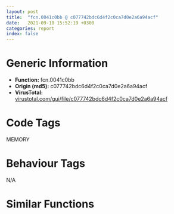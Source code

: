 ```yaml
---
layout: post
title:  "fcn.0041c0bb @ c077742bdc6d4f2c0ca7d0e2a6a94acf"
date:   2021-09-10 15:52:19 +0300
categories: report
index: false
---
```


# Generic Information
- **Function:** fcn.0041c0bb
- **Origin (md5):** c077742bdc6d4f2c0ca7d0e2a6a94acf
- **VirusTotal:** [virustotal.com/gui/file/c077742bdc6d4f2c0ca7d0e2a6a94acf][virustotal_ref]

# Code Tags
<span class="tag" id="MEMORY">MEMORY</span>


# Behaviour Tags
<span class="bhv-tag" id="na">N/A</span>

# Similar Functions
<script type="text/javascript" src="https://www.gstatic.com/charts/loader.js"></script>
<script type="text/javascript">

    google.charts.load('current', {'packages':['corechart']});
    google.charts.setOnLoadCallback(drawChart);

    function drawChart() {
    var data = new google.visualization.DataTable();
        data.addColumn('number', 'X');
        data.addColumn('number', 'Y');
        data.addColumn({type: 'string', role: 'tooltip', 'p': {'html': true}});
        data.addColumn({'type': 'string', 'role': 'style'});
        
        data.addRows([
    [189.79864501953125, -25.05628204345703, '<b><a href="/report/fcn.0041c0bb@c077742bdc6d4f2c0ca7d0e2a6a94acf">fcn.0041c0bb</a><br>@c077742bdc6d4f2c0ca7d0e2a6a94acf</b><br>mov edi, edi<br>push ebp<br>mov ebp, esp<br>mov ecx, dword[ebp+8]<br>test ecx, ecx<br>je 0x41c0e2<br>push 0xffffffffffffffe0<br>xor edx, edx<br>pop eax<br>div ecx<br>cmp eax, dword[ebp+0xc]<br>jae 0x41c0e2<br>call fcn.00414e57<br>mov dword[eax], 0xc<br>xor eax, eax<br>pop ebp<br>ret <br>imul ecx, dword[ebp+0xc]<br>push esi<br>mov esi, ecx<br>test esi, esi<br>jne 0x41c0ee<br>inc esi<br>xor eax, eax<br>cmp esi, 0xffffffe0<br>ja 0x41c108<br>push esi<br>push 8<br>push dword[0x47f500]<br>call dword[sym.imp.KERNEL32.dll_HeapAlloc]<br>test eax, eax<br>jne 0x41c13a<br>cmp dword[0x47fb34], 0<br>je 0x41c12d<br>push esi<br>call fcn.00414637<br>pop ecx<br>test eax, eax<br>jne 0x41c0ee<br>mov eax, dword[ebp+0x10]<br>test eax, eax<br>je 0x41c129<br>mov dword[eax], 0xc<br>xor eax, eax<br>jmp 0x41c13a<br>mov ecx, dword[ebp+0x10]<br>test ecx, ecx<br>je 0x41c13a<br>mov dword[ecx], 0xc<br>pop esi<br>pop ebp<br>ret <br><eoc> ', 'point { fill-color: #e0440e; }'],
[139.4923858642578, -232.70016479492188, '<b><a href="/report/fcn.0041bd59@44a756939733df3681808b122b91651f">fcn.0041bd59</a><br>@44a756939733df3681808b122b91651f</b><br>mov edi, edi<br>push ebp<br>mov ebp, esp<br>mov ecx, dword[ebp+8]<br>test ecx, ecx<br>je 0x41bd80<br>push 0xffffffffffffffe0<br>xor edx, edx<br>pop eax<br>div ecx<br>cmp eax, dword[ebp+0xc]<br>jae 0x41bd80<br>call fcn.00414af7<br>mov dword[eax], 0xc<br>xor eax, eax<br>pop ebp<br>ret <br>imul ecx, dword[ebp+0xc]<br>push esi<br>mov esi, ecx<br>test esi, esi<br>jne 0x41bd8c<br>inc esi<br>xor eax, eax<br>cmp esi, 0xffffffe0<br>ja 0x41bda6<br>push esi<br>push 8<br>push dword[0x477520]<br>call dword[sym.imp.KERNEL32.dll_HeapAlloc]<br>test eax, eax<br>jne 0x41bdd8<br>cmp dword[0x477b54], 0<br>je 0x41bdcb<br>push esi<br>call fcn.004142d7<br>pop ecx<br>test eax, eax<br>jne 0x41bd8c<br>mov eax, dword[ebp+0x10]<br>test eax, eax<br>je 0x41bdc7<br>mov dword[eax], 0xc<br>xor eax, eax<br>jmp 0x41bdd8<br>mov ecx, dword[ebp+0x10]<br>test ecx, ecx<br>je 0x41bdd8<br>mov dword[ecx], 0xc<br>pop esi<br>pop ebp<br>ret <br><eoc> ', 'null'],
[50.24762725830078, -150.8582000732422, '<b><a href="/report/fcn.0041bd59@e3d061f479f25b8f541d0905c967999c">fcn.0041bd59</a><br>@e3d061f479f25b8f541d0905c967999c</b><br>mov edi, edi<br>push ebp<br>mov ebp, esp<br>mov ecx, dword[ebp+8]<br>test ecx, ecx<br>je 0x41bd80<br>push 0xffffffffffffffe0<br>xor edx, edx<br>pop eax<br>div ecx<br>cmp eax, dword[ebp+0xc]<br>jae 0x41bd80<br>call fcn.00414af7<br>mov dword[eax], 0xc<br>xor eax, eax<br>pop ebp<br>ret <br>imul ecx, dword[ebp+0xc]<br>push esi<br>mov esi, ecx<br>test esi, esi<br>jne 0x41bd8c<br>inc esi<br>xor eax, eax<br>cmp esi, 0xffffffe0<br>ja 0x41bda6<br>push esi<br>push 8<br>push dword[0x477520]<br>call dword[sym.imp.KERNEL32.dll_HeapAlloc]<br>test eax, eax<br>jne 0x41bdd8<br>cmp dword[0x477b54], 0<br>je 0x41bdcb<br>push esi<br>call fcn.004142d7<br>pop ecx<br>test eax, eax<br>jne 0x41bd8c<br>mov eax, dword[ebp+0x10]<br>test eax, eax<br>je 0x41bdc7<br>mov dword[eax], 0xc<br>xor eax, eax<br>jmp 0x41bdd8<br>mov ecx, dword[ebp+0x10]<br>test ecx, ecx<br>je 0x41bdd8<br>mov dword[ecx], 0xc<br>pop esi<br>pop ebp<br>ret <br><eoc> ', 'null'],
[301.1970520019531, -17.85116958618164, '<b><a href="/report/fcn.0041bd59@e83552e81a6f265fd7baa50402d3d47d">fcn.0041bd59</a><br>@e83552e81a6f265fd7baa50402d3d47d</b><br>mov edi, edi<br>push ebp<br>mov ebp, esp<br>mov ecx, dword[ebp+8]<br>test ecx, ecx<br>je 0x41bd80<br>push 0xffffffffffffffe0<br>xor edx, edx<br>pop eax<br>div ecx<br>cmp eax, dword[ebp+0xc]<br>jae 0x41bd80<br>call fcn.00414af7<br>mov dword[eax], 0xc<br>xor eax, eax<br>pop ebp<br>ret <br>imul ecx, dword[ebp+0xc]<br>push esi<br>mov esi, ecx<br>test esi, esi<br>jne 0x41bd8c<br>inc esi<br>xor eax, eax<br>cmp esi, 0xffffffe0<br>ja 0x41bda6<br>push esi<br>push 8<br>push dword[0x477520]<br>call dword[sym.imp.KERNEL32.dll_HeapAlloc]<br>test eax, eax<br>jne 0x41bdd8<br>cmp dword[0x477b54], 0<br>je 0x41bdcb<br>push esi<br>call fcn.004142d7<br>pop ecx<br>test eax, eax<br>jne 0x41bd8c<br>mov eax, dword[ebp+0x10]<br>test eax, eax<br>je 0x41bdc7<br>mov dword[eax], 0xc<br>xor eax, eax<br>jmp 0x41bdd8<br>mov ecx, dword[ebp+0x10]<br>test ecx, ecx<br>je 0x41bdd8<br>mov dword[ecx], 0xc<br>pop esi<br>pop ebp<br>ret <br><eoc> ', 'null'],
[256.1318664550781, -138.5375518798828, '<b><a href="/report/fcn.004fe2f6@e2ba7f10eb234338a49853c34d7d9c56">fcn.004fe2f6</a><br>@e2ba7f10eb234338a49853c34d7d9c56</b><br>mov edi, edi<br>push ebp<br>mov ebp, esp<br>mov ecx, dword[ebp+8]<br>test ecx, ecx<br>je 0x4fe31d<br>push 0xffffffffffffffe0<br>xor edx, edx<br>pop eax<br>div ecx<br>cmp eax, dword[ebp+0xc]<br>jae 0x4fe31d<br>call fcn.004f4023<br>mov dword[eax], 0xc<br>xor eax, eax<br>pop ebp<br>ret <br>imul ecx, dword[ebp+0xc]<br>push esi<br>mov esi, ecx<br>test esi, esi<br>jne 0x4fe329<br>inc esi<br>xor eax, eax<br>cmp esi, 0xffffffe0<br>ja 0x4fe343<br>push esi<br>push 8<br>push dword[0x5643b8]<br>call dword[sym.imp.KERNEL32.dll_HeapAlloc]<br>test eax, eax<br>jne 0x4fe375<br>cmp dword[0x564c38], 0<br>je 0x4fe368<br>push esi<br>call fcn.004f8e5a<br>pop ecx<br>test eax, eax<br>jne 0x4fe329<br>mov eax, dword[ebp+0x10]<br>test eax, eax<br>je 0x4fe364<br>mov dword[eax], 0xc<br>xor eax, eax<br>jmp 0x4fe375<br>mov ecx, dword[ebp+0x10]<br>test ecx, ecx<br>je 0x4fe375<br>mov dword[ecx], 0xc<br>pop esi<br>pop ebp<br>ret <br><eoc> ', 'null'],
[-24.384855270385742, 219.04397583007812, '<b><a href="/report/fcn.0041bd59@b8b9cf6862b0d68d10750002e5baaf97">fcn.0041bd59</a><br>@b8b9cf6862b0d68d10750002e5baaf97</b><br>mov edi, edi<br>push ebp<br>mov ebp, esp<br>mov ecx, dword[ebp+8]<br>test ecx, ecx<br>je 0x41bd80<br>push 0xffffffffffffffe0<br>xor edx, edx<br>pop eax<br>div ecx<br>cmp eax, dword[ebp+0xc]<br>jae 0x41bd80<br>call fcn.00414af7<br>mov dword[eax], 0xc<br>xor eax, eax<br>pop ebp<br>ret <br>imul ecx, dword[ebp+0xc]<br>push esi<br>mov esi, ecx<br>test esi, esi<br>jne 0x41bd8c<br>inc esi<br>xor eax, eax<br>cmp esi, 0xffffffe0<br>ja 0x41bda6<br>push esi<br>push 8<br>push dword[0x477520]<br>call dword[sym.imp.KERNEL32.dll_HeapAlloc]<br>test eax, eax<br>jne 0x41bdd8<br>cmp dword[0x477b54], 0<br>je 0x41bdcb<br>push esi<br>call fcn.004142d7<br>pop ecx<br>test eax, eax<br>jne 0x41bd8c<br>mov eax, dword[ebp+0x10]<br>test eax, eax<br>je 0x41bdc7<br>mov dword[eax], 0xc<br>xor eax, eax<br>jmp 0x41bdd8<br>mov ecx, dword[ebp+0x10]<br>test ecx, ecx<br>je 0x41bdd8<br>mov dword[ecx], 0xc<br>pop esi<br>pop ebp<br>ret <br><eoc> ', 'null'],
[-81.99310302734375, -10.759758949279785, '<b><a href="/report/fcn.0041bd59@c6d5547a6b11db0106596d8a93b709be">fcn.0041bd59</a><br>@c6d5547a6b11db0106596d8a93b709be</b><br>mov edi, edi<br>push ebp<br>mov ebp, esp<br>mov ecx, dword[ebp+8]<br>test ecx, ecx<br>je 0x41bd80<br>push 0xffffffffffffffe0<br>xor edx, edx<br>pop eax<br>div ecx<br>cmp eax, dword[ebp+0xc]<br>jae 0x41bd80<br>call fcn.00414af7<br>mov dword[eax], 0xc<br>xor eax, eax<br>pop ebp<br>ret <br>imul ecx, dword[ebp+0xc]<br>push esi<br>mov esi, ecx<br>test esi, esi<br>jne 0x41bd8c<br>inc esi<br>xor eax, eax<br>cmp esi, 0xffffffe0<br>ja 0x41bda6<br>push esi<br>push 8<br>push dword[0x477520]<br>call dword[sym.imp.KERNEL32.dll_HeapAlloc]<br>test eax, eax<br>jne 0x41bdd8<br>cmp dword[0x477b54], 0<br>je 0x41bdcb<br>push esi<br>call fcn.004142d7<br>pop ecx<br>test eax, eax<br>jne 0x41bd8c<br>mov eax, dword[ebp+0x10]<br>test eax, eax<br>je 0x41bdc7<br>mov dword[eax], 0xc<br>xor eax, eax<br>jmp 0x41bdd8<br>mov ecx, dword[ebp+0x10]<br>test ecx, ecx<br>je 0x41bdd8<br>mov dword[ecx], 0xc<br>pop esi<br>pop ebp<br>ret <br><eoc> ', 'null'],
[92.77899932861328, 241.88693237304688, '<b><a href="/report/fcn.0041c9e9@20a93604f17ee6f3c2aa7b1f7a497fcf">fcn.0041c9e9</a><br>@20a93604f17ee6f3c2aa7b1f7a497fcf</b><br>mov edi, edi<br>push ebp<br>mov ebp, esp<br>mov ecx, dword[ebp+8]<br>test ecx, ecx<br>je 0x41ca10<br>push 0xffffffffffffffe0<br>xor edx, edx<br>pop eax<br>div ecx<br>cmp eax, dword[ebp+0xc]<br>jae 0x41ca10<br>call fcn.004157e7<br>mov dword[eax], 0xc<br>xor eax, eax<br>pop ebp<br>ret <br>imul ecx, dword[ebp+0xc]<br>push esi<br>mov esi, ecx<br>test esi, esi<br>jne 0x41ca1c<br>inc esi<br>xor eax, eax<br>cmp esi, 0xffffffe0<br>ja 0x41ca36<br>push esi<br>push 8<br>push dword[0x484540]<br>call dword[sym.imp.KERNEL32.dll_HeapAlloc]<br>test eax, eax<br>jne 0x41ca68<br>cmp dword[0x484b74], 0<br>je 0x41ca5b<br>push esi<br>call fcn.00414fc7<br>pop ecx<br>test eax, eax<br>jne 0x41ca1c<br>mov eax, dword[ebp+0x10]<br>test eax, eax<br>je 0x41ca57<br>mov dword[eax], 0xc<br>xor eax, eax<br>jmp 0x41ca68<br>mov ecx, dword[ebp+0x10]<br>test ecx, ecx<br>je 0x41ca68<br>mov dword[ecx], 0xc<br>pop esi<br>pop ebp<br>ret <br><eoc> ', 'null'],
[-303.4693298339844, 119.2724380493164, '<b><a href="/report/fcn.0041bd59@a314f14b11fc4f772a3e30c11b5cb1d4">fcn.0041bd59</a><br>@a314f14b11fc4f772a3e30c11b5cb1d4</b><br>mov edi, edi<br>push ebp<br>mov ebp, esp<br>mov ecx, dword[ebp+8]<br>test ecx, ecx<br>je 0x41bd80<br>push 0xffffffffffffffe0<br>xor edx, edx<br>pop eax<br>div ecx<br>cmp eax, dword[ebp+0xc]<br>jae 0x41bd80<br>call fcn.00414af7<br>mov dword[eax], 0xc<br>xor eax, eax<br>pop ebp<br>ret <br>imul ecx, dword[ebp+0xc]<br>push esi<br>mov esi, ecx<br>test esi, esi<br>jne 0x41bd8c<br>inc esi<br>xor eax, eax<br>cmp esi, 0xffffffe0<br>ja 0x41bda6<br>push esi<br>push 8<br>push dword[0x477520]<br>call dword[sym.imp.KERNEL32.dll_HeapAlloc]<br>test eax, eax<br>jne 0x41bdd8<br>cmp dword[0x477b54], 0<br>je 0x41bdcb<br>push esi<br>call fcn.004142d7<br>pop ecx<br>test eax, eax<br>jne 0x41bd8c<br>mov eax, dword[ebp+0x10]<br>test eax, eax<br>je 0x41bdc7<br>mov dword[eax], 0xc<br>xor eax, eax<br>jmp 0x41bdd8<br>mov ecx, dword[ebp+0x10]<br>test ecx, ecx<br>je 0x41bdd8<br>mov dword[ecx], 0xc<br>pop esi<br>pop ebp<br>ret <br><eoc> ', 'null'],
[-77.61812591552734, -154.1517333984375, '<b><a href="/report/fcn.0054d5e0@9a2108de6665bf53e42d7cbbbe5a0866">fcn.0054d5e0</a><br>@9a2108de6665bf53e42d7cbbbe5a0866</b><br>mov edi, edi<br>push ebp<br>mov ebp, esp<br>mov ecx, dword[ebp+8]<br>test ecx, ecx<br>je 0x54d607<br>push 0xffffffffffffffe0<br>xor edx, edx<br>pop eax<br>div ecx<br>cmp eax, dword[ebp+0xc]<br>jae 0x54d607<br>call fcn.0054bbe7<br>mov dword[eax], 0xc<br>xor eax, eax<br>pop ebp<br>ret <br>imul ecx, dword[ebp+0xc]<br>push esi<br>mov esi, ecx<br>test esi, esi<br>jne 0x54d613<br>inc esi<br>xor eax, eax<br>cmp esi, 0xffffffe0<br>ja 0x54d62d<br>push esi<br>push 8<br>push dword[0x4551e5c]<br>call dword[sym.imp.KERNEL32.dll_HeapAlloc]<br>test eax, eax<br>jne 0x54d65f<br>cmp dword[0x455233c], 0<br>je 0x54d652<br>push esi<br>call fcn.0054bb7d<br>pop ecx<br>test eax, eax<br>jne 0x54d613<br>mov eax, dword[ebp+0x10]<br>test eax, eax<br>je 0x54d64e<br>mov dword[eax], 0xc<br>xor eax, eax<br>jmp 0x54d65f<br>mov ecx, dword[ebp+0x10]<br>test ecx, ecx<br>je 0x54d65f<br>mov dword[ecx], 0xc<br>pop esi<br>pop ebp<br>ret <br><eoc> ', 'null'],
[1.2666816711425781, -246.23960876464844, '<b><a href="/report/fcn.0041c0bb@505be53c36227b94e2fcc406f247f6e5">fcn.0041c0bb</a><br>@505be53c36227b94e2fcc406f247f6e5</b><br>mov edi, edi<br>push ebp<br>mov ebp, esp<br>mov ecx, dword[ebp+8]<br>test ecx, ecx<br>je 0x41c0e2<br>push 0xffffffffffffffe0<br>xor edx, edx<br>pop eax<br>div ecx<br>cmp eax, dword[ebp+0xc]<br>jae 0x41c0e2<br>call fcn.00414e57<br>mov dword[eax], 0xc<br>xor eax, eax<br>pop ebp<br>ret <br>imul ecx, dword[ebp+0xc]<br>push esi<br>mov esi, ecx<br>test esi, esi<br>jne 0x41c0ee<br>inc esi<br>xor eax, eax<br>cmp esi, 0xffffffe0<br>ja 0x41c108<br>push esi<br>push 8<br>push dword[0x47f500]<br>call dword[sym.imp.KERNEL32.dll_HeapAlloc]<br>test eax, eax<br>jne 0x41c13a<br>cmp dword[0x47fb34], 0<br>je 0x41c12d<br>push esi<br>call fcn.00414637<br>pop ecx<br>test eax, eax<br>jne 0x41c0ee<br>mov eax, dword[ebp+0x10]<br>test eax, eax<br>je 0x41c129<br>mov dword[eax], 0xc<br>xor eax, eax<br>jmp 0x41c13a<br>mov ecx, dword[ebp+0x10]<br>test ecx, ecx<br>je 0x41c13a<br>mov dword[ecx], 0xc<br>pop esi<br>pop ebp<br>ret <br><eoc> ', 'null'],
[139.73033142089844, 140.26803588867188, '<b><a href="/report/fcn.0049687d@4fe6510221c33bf023f6abed461fc13f">fcn.0049687d</a><br>@4fe6510221c33bf023f6abed461fc13f</b><br>mov edi, edi<br>push ebp<br>mov ebp, esp<br>mov ecx, dword[ebp+8]<br>test ecx, ecx<br>je 0x4968a4<br>push 0xffffffffffffffe0<br>xor edx, edx<br>pop eax<br>div ecx<br>cmp eax, dword[ebp+0xc]<br>jae 0x4968a4<br>call fcn.00490ec2<br>mov dword[eax], 0xc<br>xor eax, eax<br>pop ebp<br>ret <br>imul ecx, dword[ebp+0xc]<br>push esi<br>mov esi, ecx<br>test esi, esi<br>jne 0x4968b0<br>inc esi<br>xor eax, eax<br>cmp esi, 0xffffffe0<br>ja 0x4968ca<br>push esi<br>push 8<br>push dword[0x4c4870]<br>call dword[sym.imp.KERNEL32.dll_HeapAlloc]<br>test eax, eax<br>jne 0x4968fc<br>cmp dword[0x4c4878], 0<br>je 0x4968ef<br>push esi<br>call fcn.00491146<br>pop ecx<br>test eax, eax<br>jne 0x4968b0<br>mov eax, dword[ebp+0x10]<br>test eax, eax<br>je 0x4968eb<br>mov dword[eax], 0xc<br>xor eax, eax<br>jmp 0x4968fc<br>mov ecx, dword[ebp+0x10]<br>test ecx, ecx<br>je 0x4968fc<br>mov dword[ecx], 0xc<br>pop esi<br>pop ebp<br>ret <br><eoc> ', 'null'],
[-170.22857666015625, 45.97892761230469, '<b><a href="/report/fcn.0041bd59@9571c7458fae91969aaed3955e433f49">fcn.0041bd59</a><br>@9571c7458fae91969aaed3955e433f49</b><br>mov edi, edi<br>push ebp<br>mov ebp, esp<br>mov ecx, dword[ebp+8]<br>test ecx, ecx<br>je 0x41bd80<br>push 0xffffffffffffffe0<br>xor edx, edx<br>pop eax<br>div ecx<br>cmp eax, dword[ebp+0xc]<br>jae 0x41bd80<br>call fcn.00414af7<br>mov dword[eax], 0xc<br>xor eax, eax<br>pop ebp<br>ret <br>imul ecx, dword[ebp+0xc]<br>push esi<br>mov esi, ecx<br>test esi, esi<br>jne 0x41bd8c<br>inc esi<br>xor eax, eax<br>cmp esi, 0xffffffe0<br>ja 0x41bda6<br>push esi<br>push 8<br>push dword[0x477520]<br>call dword[sym.imp.KERNEL32.dll_HeapAlloc]<br>test eax, eax<br>jne 0x41bdd8<br>cmp dword[0x477b54], 0<br>je 0x41bdcb<br>push esi<br>call fcn.004142d7<br>pop ecx<br>test eax, eax<br>jne 0x41bd8c<br>mov eax, dword[ebp+0x10]<br>test eax, eax<br>je 0x41bdc7<br>mov dword[eax], 0xc<br>xor eax, eax<br>jmp 0x41bdd8<br>mov ecx, dword[ebp+0x10]<br>test ecx, ecx<br>je 0x41bdd8<br>mov dword[ecx], 0xc<br>pop esi<br>pop ebp<br>ret <br><eoc> ', 'null'],
[234.93655395507812, 194.68902587890625, '<b><a href="/report/fcn.005b3e24@b38ce64a273c3fc98fc78af14b8bdcc0">fcn.005b3e24</a><br>@b38ce64a273c3fc98fc78af14b8bdcc0</b><br>mov edi, edi<br>push ebp<br>mov ebp, esp<br>mov ecx, dword[ebp+8]<br>test ecx, ecx<br>je 0x5b3e4b<br>push 0xffffffffffffffe0<br>xor edx, edx<br>pop eax<br>div ecx<br>cmp eax, dword[ebp+0xc]<br>jae 0x5b3e4b<br>call fcn.005b2007<br>mov dword[eax], 0xc<br>xor eax, eax<br>pop ebp<br>ret <br>imul ecx, dword[ebp+0xc]<br>push esi<br>mov esi, ecx<br>test esi, esi<br>jne 0x5b3e57<br>inc esi<br>xor eax, eax<br>cmp esi, 0xffffffe0<br>ja 0x5b3e71<br>push esi<br>push 8<br>push dword[0x45af0e8]<br>call dword[sym.imp.KERNEL32.dll_HeapAlloc]<br>test eax, eax<br>jne 0x5b3ea3<br>cmp dword[0x45af5c4], 0<br>je 0x5b3e96<br>push esi<br>call fcn.005b1f9d<br>pop ecx<br>test eax, eax<br>jne 0x5b3e57<br>mov eax, dword[ebp+0x10]<br>test eax, eax<br>je 0x5b3e92<br>mov dword[eax], 0xc<br>xor eax, eax<br>jmp 0x5b3ea3<br>mov ecx, dword[ebp+0x10]<br>test ecx, ecx<br>je 0x5b3ea3<br>mov dword[ecx], 0xc<br>pop esi<br>pop ebp<br>ret <br><eoc> ', 'null'],
[-57.91732406616211, 92.3875961303711, '<b><a href="/report/fcn.0041bd59@3aa98225e51cbcae2d334c8b6b4ed9fd">fcn.0041bd59</a><br>@3aa98225e51cbcae2d334c8b6b4ed9fd</b><br>mov edi, edi<br>push ebp<br>mov ebp, esp<br>mov ecx, dword[ebp+8]<br>test ecx, ecx<br>je 0x41bd80<br>push 0xffffffffffffffe0<br>xor edx, edx<br>pop eax<br>div ecx<br>cmp eax, dword[ebp+0xc]<br>jae 0x41bd80<br>call fcn.00414af7<br>mov dword[eax], 0xc<br>xor eax, eax<br>pop ebp<br>ret <br>imul ecx, dword[ebp+0xc]<br>push esi<br>mov esi, ecx<br>test esi, esi<br>jne 0x41bd8c<br>inc esi<br>xor eax, eax<br>cmp esi, 0xffffffe0<br>ja 0x41bda6<br>push esi<br>push 8<br>push dword[0x477520]<br>call dword[sym.imp.KERNEL32.dll_HeapAlloc]<br>test eax, eax<br>jne 0x41bdd8<br>cmp dword[0x477b54], 0<br>je 0x41bdcb<br>push esi<br>call fcn.004142d7<br>pop ecx<br>test eax, eax<br>jne 0x41bd8c<br>mov eax, dword[ebp+0x10]<br>test eax, eax<br>je 0x41bdc7<br>mov dword[eax], 0xc<br>xor eax, eax<br>jmp 0x41bdd8<br>mov ecx, dword[ebp+0x10]<br>test ecx, ecx<br>je 0x41bdd8<br>mov dword[ecx], 0xc<br>pop esi<br>pop ebp<br>ret <br><eoc> ', 'null'],
[38.6766471862793, 127.2750244140625, '<b><a href="/report/fcn.004485ca@418e0921f3a9bd4f5bc0dcc59623b5a1">fcn.004485ca</a><br>@418e0921f3a9bd4f5bc0dcc59623b5a1</b><br>mov edi, edi<br>push ebp<br>mov ebp, esp<br>mov ecx, dword[ebp+8]<br>test ecx, ecx<br>je 0x4485f1<br>push 0xffffffffffffffe0<br>xor edx, edx<br>pop eax<br>div ecx<br>cmp eax, dword[ebp+0xc]<br>jae 0x4485f1<br>call fcn.004409c0<br>mov dword[eax], 0xc<br>xor eax, eax<br>pop ebp<br>ret <br>imul ecx, dword[ebp+0xc]<br>push esi<br>mov esi, ecx<br>test esi, esi<br>jne 0x4485fd<br>inc esi<br>xor eax, eax<br>cmp esi, 0xffffffe0<br>ja 0x448617<br>push esi<br>push 8<br>push dword[0x4b2a44]<br>call dword[sym.imp.KERNEL32.dll_HeapAlloc]<br>test eax, eax<br>jne 0x448649<br>cmp dword[0x4b30ac], 0<br>je 0x44863c<br>push esi<br>call fcn.00440f2f<br>pop ecx<br>test eax, eax<br>jne 0x4485fd<br>mov eax, dword[ebp+0x10]<br>test eax, eax<br>je 0x448638<br>mov dword[eax], 0xc<br>xor eax, eax<br>jmp 0x448649<br>mov ecx, dword[ebp+0x10]<br>test ecx, ecx<br>je 0x448649<br>mov dword[ecx], 0xc<br>pop esi<br>pop ebp<br>ret <br><eoc> ', 'null'],
[150.7299346923828, -121.735595703125, '<b><a href="/report/fcn.00404590@4b23380b9a3d725ff34b4863334d2fd1">fcn.00404590</a><br>@4b23380b9a3d725ff34b4863334d2fd1</b><br>mov edi, edi<br>push ebp<br>mov ebp, esp<br>mov ecx, dword[ebp+8]<br>test ecx, ecx<br>je 0x4045b7<br>push 0xffffffffffffffe0<br>xor edx, edx<br>pop eax<br>div ecx<br>cmp eax, dword[ebp+0xc]<br>jae 0x4045b7<br>call fcn.00402b97<br>mov dword[eax], 0xc<br>xor eax, eax<br>pop ebp<br>ret <br>imul ecx, dword[ebp+0xc]<br>push esi<br>mov esi, ecx<br>test esi, esi<br>jne 0x4045c3<br>inc esi<br>xor eax, eax<br>cmp esi, 0xffffffe0<br>ja 0x4045dd<br>push esi<br>push 8<br>push dword[0xb63b24]<br>call dword[sym.imp.KERNEL32.dll_HeapAlloc]<br>test eax, eax<br>jne 0x40460f<br>cmp dword[0xb64004], 0<br>je 0x404602<br>push esi<br>call fcn.00402b2d<br>pop ecx<br>test eax, eax<br>jne 0x4045c3<br>mov eax, dword[ebp+0x10]<br>test eax, eax<br>je 0x4045fe<br>mov dword[eax], 0xc<br>xor eax, eax<br>jmp 0x40460f<br>mov ecx, dword[ebp+0x10]<br>test ecx, ecx<br>je 0x40460f<br>mov dword[ecx], 0xc<br>pop esi<br>pop ebp<br>ret <br><eoc> ', 'null'],
[234.8865509033203, 76.41596221923828, '<b><a href="/report/fcn.0041bd59@6e426bd8e348fab7a17ba317fb0f2d87">fcn.0041bd59</a><br>@6e426bd8e348fab7a17ba317fb0f2d87</b><br>mov edi, edi<br>push ebp<br>mov ebp, esp<br>mov ecx, dword[ebp+8]<br>test ecx, ecx<br>je 0x41bd80<br>push 0xffffffffffffffe0<br>xor edx, edx<br>pop eax<br>div ecx<br>cmp eax, dword[ebp+0xc]<br>jae 0x41bd80<br>call fcn.00414af7<br>mov dword[eax], 0xc<br>xor eax, eax<br>pop ebp<br>ret <br>imul ecx, dword[ebp+0xc]<br>push esi<br>mov esi, ecx<br>test esi, esi<br>jne 0x41bd8c<br>inc esi<br>xor eax, eax<br>cmp esi, 0xffffffe0<br>ja 0x41bda6<br>push esi<br>push 8<br>push dword[0x477520]<br>call dword[sym.imp.KERNEL32.dll_HeapAlloc]<br>test eax, eax<br>jne 0x41bdd8<br>cmp dword[0x477b54], 0<br>je 0x41bdcb<br>push esi<br>call fcn.004142d7<br>pop ecx<br>test eax, eax<br>jne 0x41bd8c<br>mov eax, dword[ebp+0x10]<br>test eax, eax<br>je 0x41bdc7<br>mov dword[eax], 0xc<br>xor eax, eax<br>jmp 0x41bdd8<br>mov ecx, dword[ebp+0x10]<br>test ecx, ecx<br>je 0x41bdd8<br>mov dword[ecx], 0xc<br>pop esi<br>pop ebp<br>ret <br><eoc> ', 'null'],
[84.08734130859375, -47.05898666381836, '<b><a href="/report/fcn.0041bd59@3d7f25d788af3e7f7707a736ac852465">fcn.0041bd59</a><br>@3d7f25d788af3e7f7707a736ac852465</b><br>mov edi, edi<br>push ebp<br>mov ebp, esp<br>mov ecx, dword[ebp+8]<br>test ecx, ecx<br>je 0x41bd80<br>push 0xffffffffffffffe0<br>xor edx, edx<br>pop eax<br>div ecx<br>cmp eax, dword[ebp+0xc]<br>jae 0x41bd80<br>call fcn.00414af7<br>mov dword[eax], 0xc<br>xor eax, eax<br>pop ebp<br>ret <br>imul ecx, dword[ebp+0xc]<br>push esi<br>mov esi, ecx<br>test esi, esi<br>jne 0x41bd8c<br>inc esi<br>xor eax, eax<br>cmp esi, 0xffffffe0<br>ja 0x41bda6<br>push esi<br>push 8<br>push dword[0x477520]<br>call dword[sym.imp.KERNEL32.dll_HeapAlloc]<br>test eax, eax<br>jne 0x41bdd8<br>cmp dword[0x477b54], 0<br>je 0x41bdcb<br>push esi<br>call fcn.004142d7<br>pop ecx<br>test eax, eax<br>jne 0x41bd8c<br>mov eax, dword[ebp+0x10]<br>test eax, eax<br>je 0x41bdc7<br>mov dword[eax], 0xc<br>xor eax, eax<br>jmp 0x41bdd8<br>mov ecx, dword[ebp+0x10]<br>test ecx, ecx<br>je 0x41bdd8<br>mov dword[ecx], 0xc<br>pop esi<br>pop ebp<br>ret <br><eoc> ', 'null'],
[117.30044555664062, 45.83183288574219, '<b><a href="/report/fcn.0041bd59@146b14fc12cf789043a79d4f548a23bf">fcn.0041bd59</a><br>@146b14fc12cf789043a79d4f548a23bf</b><br>mov edi, edi<br>push ebp<br>mov ebp, esp<br>mov ecx, dword[ebp+8]<br>test ecx, ecx<br>je 0x41bd80<br>push 0xffffffffffffffe0<br>xor edx, edx<br>pop eax<br>div ecx<br>cmp eax, dword[ebp+0xc]<br>jae 0x41bd80<br>call fcn.00414af7<br>mov dword[eax], 0xc<br>xor eax, eax<br>pop ebp<br>ret <br>imul ecx, dword[ebp+0xc]<br>push esi<br>mov esi, ecx<br>test esi, esi<br>jne 0x41bd8c<br>inc esi<br>xor eax, eax<br>cmp esi, 0xffffffe0<br>ja 0x41bda6<br>push esi<br>push 8<br>push dword[0x477520]<br>call dword[sym.imp.KERNEL32.dll_HeapAlloc]<br>test eax, eax<br>jne 0x41bdd8<br>cmp dword[0x477b54], 0<br>je 0x41bdcb<br>push esi<br>call fcn.004142d7<br>pop ecx<br>test eax, eax<br>jne 0x41bd8c<br>mov eax, dword[ebp+0x10]<br>test eax, eax<br>je 0x41bdc7<br>mov dword[eax], 0xc<br>xor eax, eax<br>jmp 0x41bdd8<br>mov ecx, dword[ebp+0x10]<br>test ecx, ecx<br>je 0x41bdd8<br>mov dword[ecx], 0xc<br>pop esi<br>pop ebp<br>ret <br><eoc> ', 'null'],
[-12.188284873962402, -74.2446060180664, '<b><a href="/report/fcn.0041bd59@7307643b343733b7fbd7b4b4fb482515">fcn.0041bd59</a><br>@7307643b343733b7fbd7b4b4fb482515</b><br>mov edi, edi<br>push ebp<br>mov ebp, esp<br>mov ecx, dword[ebp+8]<br>test ecx, ecx<br>je 0x41bd80<br>push 0xffffffffffffffe0<br>xor edx, edx<br>pop eax<br>div ecx<br>cmp eax, dword[ebp+0xc]<br>jae 0x41bd80<br>call fcn.00414af7<br>mov dword[eax], 0xc<br>xor eax, eax<br>pop ebp<br>ret <br>imul ecx, dword[ebp+0xc]<br>push esi<br>mov esi, ecx<br>test esi, esi<br>jne 0x41bd8c<br>inc esi<br>xor eax, eax<br>cmp esi, 0xffffffe0<br>ja 0x41bda6<br>push esi<br>push 8<br>push dword[0x477520]<br>call dword[sym.imp.KERNEL32.dll_HeapAlloc]<br>test eax, eax<br>jne 0x41bdd8<br>cmp dword[0x477b54], 0<br>je 0x41bdcb<br>push esi<br>call fcn.004142d7<br>pop ecx<br>test eax, eax<br>jne 0x41bd8c<br>mov eax, dword[ebp+0x10]<br>test eax, eax<br>je 0x41bdc7<br>mov dword[eax], 0xc<br>xor eax, eax<br>jmp 0x41bdd8<br>mov ecx, dword[ebp+0x10]<br>test ecx, ecx<br>je 0x41bdd8<br>mov dword[ecx], 0xc<br>pop esi<br>pop ebp<br>ret <br><eoc> ', 'null'],
[-131.9210968017578, 169.30958557128906, '<b><a href="/report/fcn.0041be99@e16f74a2849182d98050864255e902f8">fcn.0041be99</a><br>@e16f74a2849182d98050864255e902f8</b><br>mov edi, edi<br>push ebp<br>mov ebp, esp<br>mov ecx, dword[ebp+8]<br>test ecx, ecx<br>je 0x41bec0<br>push 0xffffffffffffffe0<br>xor edx, edx<br>pop eax<br>div ecx<br>cmp eax, dword[ebp+0xc]<br>jae 0x41bec0<br>call fcn.00414c97<br>mov dword[eax], 0xc<br>xor eax, eax<br>pop ebp<br>ret <br>imul ecx, dword[ebp+0xc]<br>push esi<br>mov esi, ecx<br>test esi, esi<br>jne 0x41becc<br>inc esi<br>xor eax, eax<br>cmp esi, 0xffffffe0<br>ja 0x41bee6<br>push esi<br>push 8<br>push dword[0x478500]<br>call dword[sym.imp.KERNEL32.dll_HeapAlloc]<br>test eax, eax<br>jne 0x41bf18<br>cmp dword[0x478b34], 0<br>je 0x41bf0b<br>push esi<br>call fcn.00414477<br>pop ecx<br>test eax, eax<br>jne 0x41becc<br>mov eax, dword[ebp+0x10]<br>test eax, eax<br>je 0x41bf07<br>mov dword[eax], 0xc<br>xor eax, eax<br>jmp 0x41bf18<br>mov ecx, dword[ebp+0x10]<br>test ecx, ecx<br>je 0x41bf18<br>mov dword[ecx], 0xc<br>pop esi<br>pop ebp<br>ret <br><eoc> ', 'null'],
[-168.44638061523438, -79.97321319580078, '<b><a href="/report/fcn.0041c0bb@96a869ae624ddb4834a1d5a829f85469">fcn.0041c0bb</a><br>@96a869ae624ddb4834a1d5a829f85469</b><br>mov edi, edi<br>push ebp<br>mov ebp, esp<br>mov ecx, dword[ebp+8]<br>test ecx, ecx<br>je 0x41c0e2<br>push 0xffffffffffffffe0<br>xor edx, edx<br>pop eax<br>div ecx<br>cmp eax, dword[ebp+0xc]<br>jae 0x41c0e2<br>call fcn.00414e57<br>mov dword[eax], 0xc<br>xor eax, eax<br>pop ebp<br>ret <br>imul ecx, dword[ebp+0xc]<br>push esi<br>mov esi, ecx<br>test esi, esi<br>jne 0x41c0ee<br>inc esi<br>xor eax, eax<br>cmp esi, 0xffffffe0<br>ja 0x41c108<br>push esi<br>push 8<br>push dword[0x47f500]<br>call dword[sym.imp.KERNEL32.dll_HeapAlloc]<br>test eax, eax<br>jne 0x41c13a<br>cmp dword[0x47fb34], 0<br>je 0x41c12d<br>push esi<br>call fcn.00414637<br>pop ecx<br>test eax, eax<br>jne 0x41c0ee<br>mov eax, dword[ebp+0x10]<br>test eax, eax<br>je 0x41c129<br>mov dword[eax], 0xc<br>xor eax, eax<br>jmp 0x41c13a<br>mov ecx, dword[ebp+0x10]<br>test ecx, ecx<br>je 0x41c13a<br>mov dword[ecx], 0xc<br>pop esi<br>pop ebp<br>ret <br><eoc> ', 'null'],
[18.084190368652344, 26.22105598449707, '<b><a href="/report/fcn.0054d5e0@90c53de31ca36ce245bc69453e4bdaaf">fcn.0054d5e0</a><br>@90c53de31ca36ce245bc69453e4bdaaf</b><br>mov edi, edi<br>push ebp<br>mov ebp, esp<br>mov ecx, dword[ebp+8]<br>test ecx, ecx<br>je 0x54d607<br>push 0xffffffffffffffe0<br>xor edx, edx<br>pop eax<br>div ecx<br>cmp eax, dword[ebp+0xc]<br>jae 0x54d607<br>call fcn.0054bbe7<br>mov dword[eax], 0xc<br>xor eax, eax<br>pop ebp<br>ret <br>imul ecx, dword[ebp+0xc]<br>push esi<br>mov esi, ecx<br>test esi, esi<br>jne 0x54d613<br>inc esi<br>xor eax, eax<br>cmp esi, 0xffffffe0<br>ja 0x54d62d<br>push esi<br>push 8<br>push dword[0x4551e5c]<br>call dword[sym.imp.KERNEL32.dll_HeapAlloc]<br>test eax, eax<br>jne 0x54d65f<br>cmp dword[0x455233c], 0<br>je 0x54d652<br>push esi<br>call fcn.0054bb7d<br>pop ecx<br>test eax, eax<br>jne 0x54d613<br>mov eax, dword[ebp+0x10]<br>test eax, eax<br>je 0x54d64e<br>mov dword[eax], 0xc<br>xor eax, eax<br>jmp 0x54d65f<br>mov ecx, dword[ebp+0x10]<br>test ecx, ecx<br>je 0x54d65f<br>mov dword[ecx], 0xc<br>pop esi<br>pop ebp<br>ret <br><eoc> ', 'null'],
[-194.3844451904297, -262.10302734375, '<b><a href="/report/fcn.0041d3e9@f5b8476c36459986b226c45654aeb016">fcn.0041d3e9</a><br>@f5b8476c36459986b226c45654aeb016</b><br>mov edi, edi<br>push ebp<br>mov ebp, esp<br>mov ecx, dword[ebp+8]<br>test ecx, ecx<br>je 0x41d410<br>push 0xffffffffffffffe0<br>xor edx, edx<br>pop eax<br>div ecx<br>cmp eax, dword[ebp+0xc]<br>jae 0x41d410<br>call fcn.00416187<br>mov dword[eax], 0xc<br>xor eax, eax<br>pop ebp<br>ret <br>imul ecx, dword[ebp+0xc]<br>push esi<br>mov esi, ecx<br>test esi, esi<br>jne 0x41d41c<br>inc esi<br>xor eax, eax<br>cmp esi, 0xffffffe0<br>ja 0x41d436<br>push esi<br>push 8<br>push dword[0x480560]<br>call dword[sym.imp.KERNEL32.dll_HeapAlloc]<br>test eax, eax<br>jne 0x41d468<br>cmp dword[0x480b94], 0<br>je 0x41d45b<br>push esi<br>call fcn.00415967<br>pop ecx<br>test eax, eax<br>jne 0x41d41c<br>mov eax, dword[ebp+0x10]<br>test eax, eax<br>je 0x41d457<br>mov dword[eax], 0xc<br>xor eax, eax<br>jmp 0x41d468<br>mov ecx, dword[ebp+0x10]<br>test ecx, ecx<br>je 0x41d468<br>mov dword[ecx], 0xc<br>pop esi<br>pop ebp<br>ret <br><eoc> ', 'null'],

        ]);

    var options = {
        title: 'Similarity Plot',
        legend: 'none',
        colors: ['#dedbd9', '#e6693e', '#ec8f6e', '#f3b49f', '#f6c7b6'],
        tooltip: {isHtml: true, trigger: 'both'},
        explorer: {
        actions: ["dragToZoom", "rightClickToReset"],
        },
        chartArea: {
        width: '80%',
        height: '80%'
        },
        width: '100%',
        height: '100%'
    };

    var chart = new google.visualization.ScatterChart(document.getElementById('chart_div'));

    chart.draw(data, options);
    }
    
</script>


<div id="chart_div" style="width: 100%px; height: 100%;"></div>

# Disassembled Code
{% highlight nasm %}

mov edi, edi
push ebp
mov ebp, esp
mov ecx, dword[ebp+8]
test ecx, ecx
je 0x41c0e2
push 0xffffffffffffffe0
xor edx, edx
pop eax
div ecx
cmp eax, dword[ebp+0xc]
jae 0x41c0e2
call fcn.00414e57
mov dword[eax], 0xc
xor eax, eax
pop ebp
ret
imul ecx, dword[ebp+0xc]
push esi
mov esi, ecx
test esi, esi
jne 0x41c0ee
inc esi
xor eax, eax
cmp esi, 0xffffffe0
ja 0x41c108
push esi
push 8
push dword[0x47f500]
call dword[sym.imp.KERNEL32.dll_HeapAlloc]
test eax, eax
jne 0x41c13a
cmp dword[0x47fb34], 0
je 0x41c12d
push esi
call fcn.00414637
pop ecx
test eax, eax
jne 0x41c0ee
mov eax, dword[ebp+0x10]
test eax, eax
je 0x41c129
mov dword[eax], 0xc
xor eax, eax
jmp 0x41c13a
mov ecx, dword[ebp+0x10]
test ecx, ecx
je 0x41c13a
mov dword[ecx], 0xc
pop esi
pop ebp
ret

{% endhighlight %}

[virustotal_ref]: https://www.virustotal.com/gui/file/c077742bdc6d4f2c0ca7d0e2a6a94acf